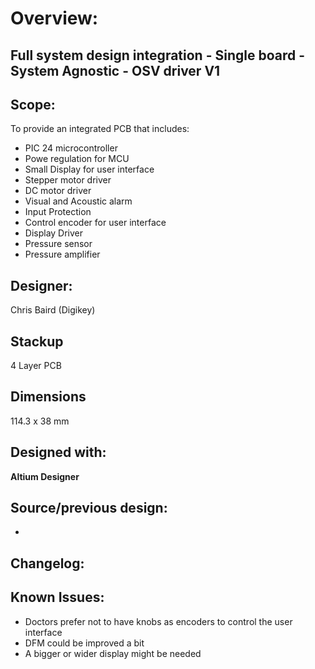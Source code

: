 # Overview: 
**Full system design integration - Single board - System Agnostic - OSV driver V1**
---
## Scope:
To provide an integrated PCB that includes:
- PIC 24 microcontroller
- Powe regulation for MCU
- Small Display for user interface
- Stepper motor driver
- DC motor driver
- Visual and Acoustic alarm
- Input Protection
- Control encoder for user interface
- Display Driver
- Pressure sensor
- Pressure amplifier

## Designer:
Chris Baird (Digikey)

## Stackup
4 Layer PCB

## Dimensions
114.3 x 38 mm

## Designed with:
**Altium Designer**

## Source/previous design:
-

## Changelog:


## Known Issues:
- Doctors prefer not to have knobs as encoders to control the user interface
- DFM could be improved a bit
- A bigger or wider display might be needed
